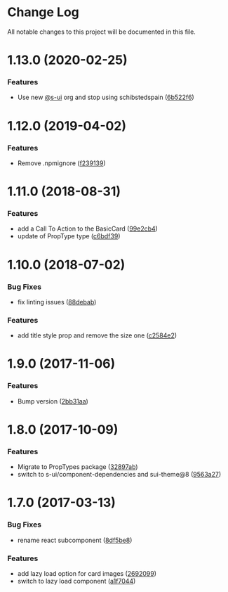 # Change Log

All notable changes to this project will be documented in this file.

# 1.13.0 (2020-02-25)


### Features

* Use new [@s-ui](https://github.com/s-ui) org and stop using schibstedspain ([6b522f6](https://github.com/SUI-Components/schibsted-spain-components/commit/6b522f6d4cf3ebad9da4935f1eee0e664e9822e6))



# 1.12.0 (2019-04-02)


### Features

* Remove .npmignore ([f239139](https://github.com/SUI-Components/schibsted-spain-components/commit/f239139a3269422556d586a11e976ce374928791))



# 1.11.0 (2018-08-31)


### Features

* add a Call To Action to the BasicCard ([99e2cb4](https://github.com/SUI-Components/schibsted-spain-components/commit/99e2cb49da4d7380041ec15ac2dc001a73459794))
* update of PropType type ([c6bdf39](https://github.com/SUI-Components/schibsted-spain-components/commit/c6bdf39abc38527cde7d5281842db537901c562e))



# 1.10.0 (2018-07-02)


### Bug Fixes

* fix linting issues ([88debab](https://github.com/SUI-Components/schibsted-spain-components/commit/88debab4b30e3e99d61a326173efbbf02c903243))


### Features

* add title style prop and remove the size one ([c2584e2](https://github.com/SUI-Components/schibsted-spain-components/commit/c2584e2e269b4b018308f1f915013452ed1dd8da))



# 1.9.0 (2017-11-06)


### Features

* Bump version ([2bb31aa](https://github.com/SUI-Components/schibsted-spain-components/commit/2bb31aaf8d81147205893c9aeea0679fe3eef42e))



# 1.8.0 (2017-10-09)


### Features

* Migrate to PropTypes package ([32897ab](https://github.com/SUI-Components/schibsted-spain-components/commit/32897ab59e1837c59f7d97f79655daa332e3b91e))
* switch to s-ui/component-dependencies and sui-theme@8 ([9563a27](https://github.com/SUI-Components/schibsted-spain-components/commit/9563a271da424bfd669d07b1f6e82fbf6a9fa924))



# 1.7.0 (2017-03-13)


### Bug Fixes

* rename react subcomponent ([8df5be8](https://github.com/SUI-Components/schibsted-spain-components/commit/8df5be8b0c0c46c606837505b8295a7b57ca3383))


### Features

* add lazy load option for card images ([2692099](https://github.com/SUI-Components/schibsted-spain-components/commit/26920992b9a02ca8e22f709df61723c71236fe41))
* switch to lazy load component ([a1f7044](https://github.com/SUI-Components/schibsted-spain-components/commit/a1f70444e2e6bc0d4dd185f55771093c4d050b4d))



